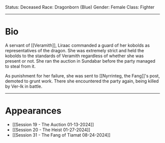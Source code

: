 Status: Deceased
Race: Dragonborn (Blue)
Gender: Female
Class: Fighter

---
# Bio

A servant of [[Veramith]], Liraac commanded a guard of her kobolds as representatives of the dragon.
She was extremely strict and held the kobolds to the standards of Veramith regardless of whether she was present or not. She ran the auction in Sundabar before the party managed to steal from it.

As punishment for her failure, she was sent to [[Nyrrinteg, the Fang]]'s post, demoted to grunt work. There she encountered the party again, being killed by Ver-Ik in battle.

---
# Appearances

- [[Session 19 - The Auction 01-13-2024]]
- [[Session 20 - The Heist 01-27-2024]]
- [[Session 31 - The Fang of Tiamat 08-24-2024]]